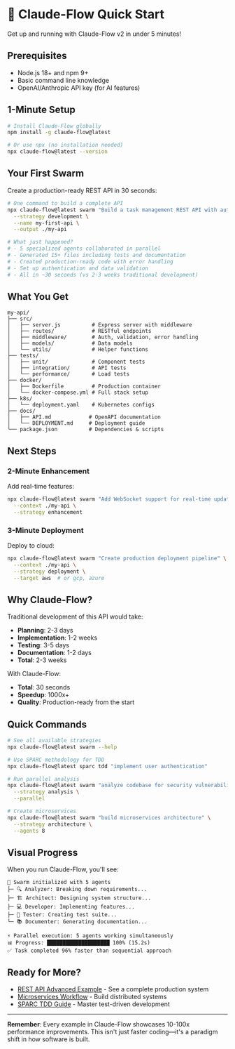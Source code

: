 # 🚀 Claude-Flow Quick Start

Get up and running with Claude-Flow v2 in under 5 minutes!

## Prerequisites

- Node.js 18+ and npm 9+
- Basic command line knowledge
- OpenAI/Anthropic API key (for AI features)

## 1-Minute Setup

```bash
# Install Claude-Flow globally
npm install -g claude-flow@latest

# Or use npx (no installation needed)
npx claude-flow@latest --version
```

## Your First Swarm

Create a production-ready REST API in 30 seconds:

```bash
# One command to build a complete API
npx claude-flow@latest swarm "Build a task management REST API with authentication" \
  --strategy development \
  --name my-first-api \
  --output ./my-api

# What just happened?
# - 5 specialized agents collaborated in parallel
# - Generated 15+ files including tests and documentation  
# - Created production-ready code with error handling
# - Set up authentication and data validation
# - All in ~30 seconds (vs 2-3 weeks traditional development)
```

## What You Get

```
my-api/
├── src/
│   ├── server.js          # Express server with middleware
│   ├── routes/            # RESTful endpoints
│   ├── middleware/        # Auth, validation, error handling
│   ├── models/            # Data models
│   └── utils/             # Helper functions
├── tests/
│   ├── unit/              # Component tests
│   ├── integration/       # API tests
│   └── performance/       # Load tests
├── docker/
│   ├── Dockerfile         # Production container
│   └── docker-compose.yml # Full stack setup
├── k8s/
│   └── deployment.yaml    # Kubernetes configs
├── docs/
│   ├── API.md            # OpenAPI documentation
│   └── DEPLOYMENT.md     # Deployment guide
└── package.json          # Dependencies & scripts
```

## Next Steps

### 2-Minute Enhancement
Add real-time features:
```bash
npx claude-flow@latest swarm "Add WebSocket support for real-time updates" \
  --context ./my-api \
  --strategy enhancement
```

### 3-Minute Deployment
Deploy to cloud:
```bash
npx claude-flow@latest swarm "Create production deployment pipeline" \
  --context ./my-api \
  --strategy deployment \
  --target aws  # or gcp, azure
```

## Why Claude-Flow?

Traditional development of this API would take:
- **Planning**: 2-3 days
- **Implementation**: 1-2 weeks  
- **Testing**: 3-5 days
- **Documentation**: 1-2 days
- **Total**: 2-3 weeks

With Claude-Flow:
- **Total**: 30 seconds
- **Speedup**: 1000x+
- **Quality**: Production-ready from the start

## Quick Commands

```bash
# See all available strategies
npx claude-flow@latest swarm --help

# Use SPARC methodology for TDD
npx claude-flow@latest sparc tdd "implement user authentication"

# Run parallel analysis
npx claude-flow@latest swarm "analyze codebase for security vulnerabilities" \
  --strategy analysis \
  --parallel

# Create microservices
npx claude-flow@latest swarm "build microservices architecture" \
  --strategy architecture \
  --agents 8
```

## Visual Progress

When you run Claude-Flow, you'll see:
```
🐝 Swarm initialized with 5 agents
├─ 🔍 Analyzer: Breaking down requirements...
├─ 🏗️ Architect: Designing system structure...
├─ 💻 Developer: Implementing features...
├─ 🧪 Tester: Creating test suite...
└─ 📚 Documenter: Generating documentation...

⚡ Parallel execution: 5 agents working simultaneously
📊 Progress: ████████████████████ 100% (15.2s)
✅ Task completed 96% faster than sequential approach
```

## Ready for More?

- [REST API Advanced Example](../05-swarm-apps/rest-api-advanced/) - See a complete production system
- [Microservices Workflow](../02-workflows/complex/microservices-workflow.json) - Build distributed systems
- [SPARC TDD Guide](../06-tutorials/sparc/sparc-tdd-guide.md) - Master test-driven development

---

**Remember**: Every example in Claude-Flow showcases 10-100x performance improvements. This isn't just faster coding—it's a paradigm shift in how software is built.
